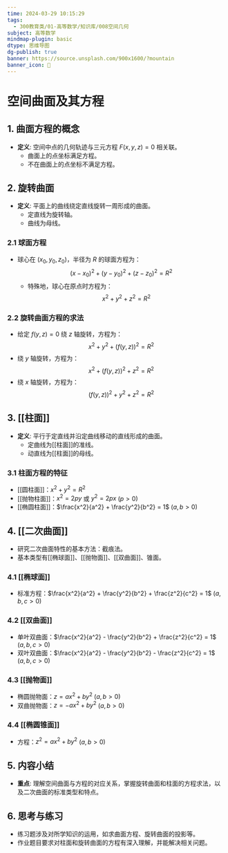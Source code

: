 ```yaml
---
time: 2024-03-29 10:15:29
tags:
  - 300教育类/01-高等数学/知识库/008空间几何
subject: 高等数学
mindmap-plugin: basic
dtype: 思维导图
dg-publish: true
banner: https://source.unsplash.com/900x1600/?mountain
banner_icon: 👾
---
```


# 空间曲面及其方程

## 1. 曲面方程的概念
- **定义**: 空间中点的几何轨迹与三元方程 $F(x, y, z) = 0$ 相关联。
  - 曲面上的点坐标满足方程。
  - 不在曲面上的点坐标不满足方程。

## 2. 旋转曲面
- **定义**: 平面上的曲线绕定直线旋转一周形成的曲面。
  - 定直线为旋转轴。
  - 曲线为母线。

### 2.1 球面方程
- 球心在 $(x_0, y_0, z_0)$，半径为 $R$ 的球面方程为：
  $$ (x - x_0)^2 + (y - y_0)^2 + (z - z_0)^2 = R^2 $$
  - 特殊地，球心在原点时方程为：
    $$ x^2 + y^2 + z^2 = R^2 $$

### 2.2 旋转曲面方程的求法
- 给定 $f(y, z) = 0$ 绕 $z$ 轴旋转，方程为：
  $$ x^2 + y^2 + (f(y, z))^2 = R^2 $$
- 绕 $y$ 轴旋转，方程为：
  $$ x^2 + (f(y, z))^2 + z^2 = R^2 $$
- 绕 $x$ 轴旋转，方程为：
  $$ (f(y, z))^2 + y^2 + z^2 = R^2 $$

## 3. [[柱面]]
- **定义**: 平行于定直线并沿定曲线移动的直线形成的曲面。
  - 定曲线为[[柱面]]的准线。
  - 动直线为[[柱面]]的母线。

### 3.1 柱面方程的特征
- [[圆柱面]]：$x^2 + y^2 = R^2$
- [[抛物柱面]]：$x^2 = 2py$ 或 $y^2 = 2px$ ($p > 0$)
- [[椭圆柱面]]：$\frac{x^2}{a^2} + \frac{y^2}{b^2} = 1$ ($a, b > 0$)

## 4. [[二次曲面]]
- 研究二次曲面特性的基本方法：截痕法。
- 基本类型有[[椭球面]]、[[抛物面]]、[[双曲面]]、锥面。

### 4.1 [[椭球面]]
- 标准方程：$\frac{x^2}{a^2} + \frac{y^2}{b^2} + \frac{z^2}{c^2} = 1$ ($a, b, c > 0$)

### 4.2 [[双曲面]]
- 单叶双曲面：$\frac{x^2}{a^2} - \frac{y^2}{b^2} + \frac{z^2}{c^2} = 1$ ($a, b, c > 0$)
- 双叶双曲面：$\frac{x^2}{a^2} - \frac{y^2}{b^2} - \frac{z^2}{c^2} = 1$ ($a, b, c > 0$)

### 4.3 [[抛物面]]
- 椭圆抛物面：$z = ax^2 + by^2$ ($a, b > 0$)
- 双曲抛物面：$z = -ax^2 + by^2$ ($a, b > 0$)

### 4.4 [[椭圆锥面]]
- 方程：$z^2 = ax^2 + by^2$ ($a, b > 0$)

## 5. 内容小结
- **重点**: 理解空间曲面与方程的对应关系，掌握旋转曲面和柱面的方程求法，以及二次曲面的标准类型和特点。

## 6. 思考与练习
- 练习题涉及对所学知识的运用，如求曲面方程、旋转曲面的投影等。
- 作业题目要求对柱面和旋转曲面的方程有深入理解，并能解决相关问题。